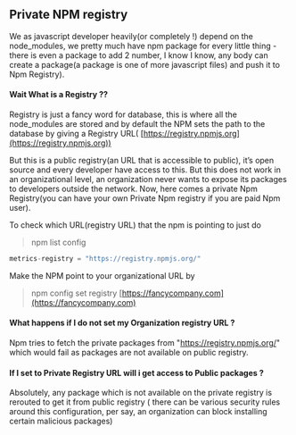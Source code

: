 
## Private NPM registry

We as javascript developer heavily(or completely !) depend on the node_modules, we pretty much have npm package for every little thing - there is even a package to add 2 number, I know I know, any body can create a package(a package is one of more javascript files) and push it to Npm Registry).

#### Wait What is a Registry ??
Registry is just a fancy word for database, this is where all the node_modules are stored and by default the NPM sets the path to the database by giving a Registry URL( [https://registry.npmjs.org](https://registry.npmjs.org))

But this is a public registry(an URL that is accessible to public), it’s open source and every developer have access to this. But this does not work in an organizational level, an organization never wants to expose its packages to developers outside the network. Now, here comes a private Npm Registry(you can have your own Private Npm registry if you are paid Npm user).

To check which URL(registry URL) that the npm is pointing to just do

  > npm list config

```javascript  
metrics-registry = "https://registry.npmjs.org/"
```
Make the NPM point to your organizational URL by

> npm config set registry [https://fancycompany.com](https://fancycompany.com)

#### What happens if I do not set my Organization registry URL ?
Npm tries to fetch the private packages from "https://registry.npmjs.org/" which would fail as packages are not available on public registry.

 
#### If I set to Private Registry URL will i get access to Public packages ?
Absolutely, any package which is not available on the private registry is rerouted to get it from public registry ( there can be various security rules around this configuration, per say, an organization can block installing certain malicious packages)
